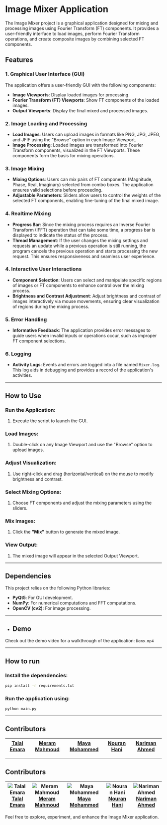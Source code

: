 # Image Mixer Application
The Image Mixer project is a graphical application designed for mixing and processing images using Fourier Transform (FT) components. It provides a user-friendly interface to load images, perform Fourier Transform operations, and create composite images by combining selected FT components.

## Features

### 1. Graphical User Interface (GUI)
The application offers a user-friendly GUI with the following components:
- **Image Viewports**: Display loaded images for processing.
- **Fourier Transform (FT) Viewports**: Show FT components of the loaded images.
- **Output Viewports**: Display the final mixed and processed images.

### 2. Image Loading and Processing
- **Load Images**: Users can upload images in formats like PNG, JPG, JPEG, and JFIF using the "Browse" option in each Image Viewport.
- **Image Processing**: Loaded images are transformed into Fourier Transform components, visualized in the FT Viewports. These components form the basis for mixing operations.

### 3. Image Mixing
- **Mixing Options**: Users can mix pairs of FT components (Magnitude, Phase, Real, Imaginary) selected from combo boxes. The application ensures valid selections before proceeding.
- **Adjustable Parameters**: Sliders allow users to control the weights of the selected FT components, enabling fine-tuning of the final mixed image.

### 4. Realtime Mixing
- **Progress Bar**: Since the mixing process requires an Inverse Fourier Transform (IFFT) operation that can take some time, a progress bar is displayed to indicate the status of the process.
- **Thread Management**: If the user changes the mixing settings and requests an update while a previous operation is still running, the program cancels the previous operation and starts processing the new request. This ensures responsiveness and seamless user experience.

### 4. Interactive User Interactions
- **Component Selection**: Users can select and manipulate specific regions of images or FT components to enhance control over the mixing process.
- **Brightness and Contrast Adjustment**: Adjust brightness and contrast of images interactively via mouse movements, ensuring clear visualization of regions during the mixing process.

### 5. Error Handling
- **Informative Feedback**: The application provides error messages to guide users when invalid inputs or operations occur, such as improper FT component selections.

### 6. Logging
- **Activity Logs**: Events and errors are logged into a file named `Mixer.log`. This log aids in debugging and provides a record of the application's activities.

---

## How to Use

### Run the Application:
1. Execute the script to launch the GUI.

### Load Images:
1. Double-click on any Image Viewport and use the "Browse" option to upload images.

### Adjust Visualization:
1. Use right-click and drag (horizontal/vertical) on the mouse to modify brightness and contrast.

### Select Mixing Options:
1. Choose FT components and adjust the mixing parameters using the sliders.

### Mix Images:
1. Click the **"Mix"** button to generate the mixed image.

### View Output:
1. The mixed image will appear in the selected Output Viewport.

---

## Dependencies

This project relies on the following Python libraries:
- **PyQt5**: For GUI development.
- **NumPy**: For numerical computations and FFT computations.
- **OpenCV (cv2)**: For image processing.

---

- ## Demo
Check out the demo video for a walkthrough of the application: `Demo.mp4`

---

## How to run
### Install the dependencies:
```bash
pip install -r requirements.txt
```
### Run the application using:
```bash
python main.py
```

---

## Contributors
| [**Talal Emara**](https://github.com/TalalEmara) | [**Meram Mahmoud**](https://github.com/Meram-Mahmoud) | [**Maya Mohammed**](https://github.com/Mayamohamed207) | [**Nouran Hani**](https://github.com/Nouran-Hani) | [**Nariman Ahmed**](https://github.com/nariman-ahmed) |
|:------------------------------------------:|:------------------------------------------:|:------------------------------------------:|:------------------------------------------:|:------------------------------------------:|

---
## Contributors

| ![Talal Emara](https://avatars.githubusercontent.com/TalalEmara?s=100) [**Talal Emara**](https://github.com/TalalEmara) | ![Meram Mahmoud](https://avatars.githubusercontent.com/Meram-Mahmoud?s=100) [**Meram Mahmoud**](https://github.com/Meram-Mahmoud) | ![Maya Mohammed](https://avatars.githubusercontent.com/Mayamohamed207?s=100) [**Maya Mohammed**](https://github.com/Mayamohamed207) | ![Nouran Hani](https://avatars.githubusercontent.com/Nouran-Hani?s=100) [**Nouran Hani**](https://github.com/Nouran-Hani) | ![Nariman Ahmed](https://avatars.githubusercontent.com/nariman-ahmed?s=100) [**Nariman Ahmed**](https://github.com/nariman-ahmed) |
|:------------------:|:----------------------:|:-----------------------:|:-------------------:|:-------------------:|


Feel free to explore, experiment, and enhance the Image Mixer application.

